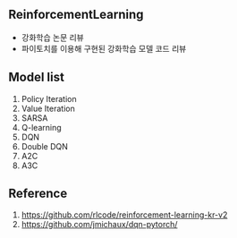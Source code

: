 ## ReinforcementLearning
- 강화학습 논문 리뷰
- 파이토치를 이용해 구현된 강화학습 모델 코드 리뷰


## Model list
1. Policy Iteration
2. Value Iteration
3. SARSA
4. Q-learning
5. DQN
6. Double DQN
7. A2C
8. A3C

## Reference
1. https://github.com/rlcode/reinforcement-learning-kr-v2
2. https://github.com/jmichaux/dqn-pytorch/
